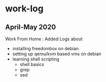 # work-log

## April-May 2020

Work From Home : Added Logs about

- installing freedombox on debian
- setting up qemu/kvm based vms on debian
- learning shell scripting
  - shell basics
  - grep
  - sed